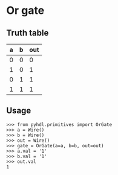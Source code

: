 # Or gate

## Truth table

| a | b | out |
|---|---|-----|
| 0 | 0 |  0  |
| 1 | 0 |  1  |
| 0 | 1 |  1  |
| 1 | 1 |  1  |

## Usage

```
>>> from pyhdl.primitives import OrGate
>>> a = Wire()
>>> b = Wire()
>>> out = Wire()
>>> gate = OrGate(a=a, b=b, out=out)
>>> a.val = '1'
>>> b.val = '1'
>>> out.val
1
```